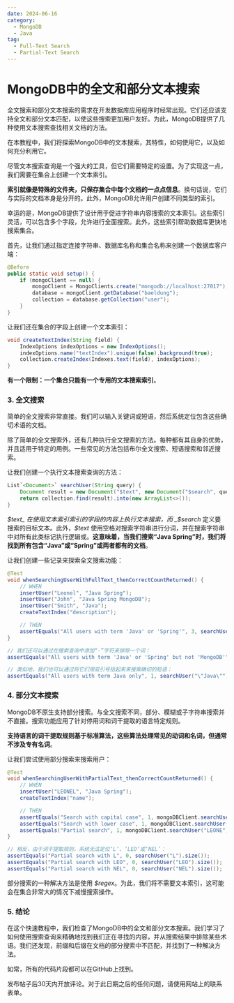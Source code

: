 ```yaml
---
date: 2024-06-16
category:
  - MongoDB
  - Java
tag:
  - Full-Text Search
  - Partial-Text Search
---
```

# MongoDB中的全文和部分文本搜索

全文搜索和部分文本搜索的需求在开发数据库应用程序时经常出现。它们还应该支持全文和部分文本匹配，以使这些搜索更加用户友好。为此，MongoDB提供了几种使用文本搜索查找相关文档的方法。

在本教程中，我们将探索MongoDB中的文本搜索，其特性，如何使用它，以及如何充分利用它。

尽管文本搜索查询是一个强大的工具，但它们需要特定的设置。为了实现这一点，我们需要在集合上创建一个文本索引。

**索引就像是特殊的文件夹，只保存集合中每个文档的一点点信息**。换句话说，它们与实际的文档本身是分开的。此外，MongoDB允许用户创建不同类型的索引。

幸运的是，MongoDB提供了设计用于促进字符串内容搜索的文本索引。这些索引灵活，可以包含多个字段，允许进行全面搜索。此外，这些索引帮助数据库更快地搜索集合。

首先，让我们通过指定连接字符串、数据库名称和集合名称来创建一个数据库客户端：

```java
@Before
public static void setup() {
    if (mongoClient == null) {
        mongoClient = MongoClients.create("mongodb://localhost:27017");
        database = mongoClient.getDatabase("baeldung");
        collection = database.getCollection("user");
    }
}
```

让我们还在集合的字段上创建一个文本索引：

```java
void createTextIndex(String field) {
    IndexOptions indexOptions = new IndexOptions();
    indexOptions.name("textIndex").unique(false).background(true);
    collection.createIndex(Indexes.text(field), indexOptions);
}
```

**有一个限制：一个集合只能有一个专用的文本搜索索引**。

### 3. 全文搜索

简单的全文搜索非常直接。我们可以输入关键词或短语，然后系统定位包含这些确切术语的文档。

除了简单的全文搜索外，还有几种执行全文搜索的方法。每种都有其自身的优势，并且适用于特定的用例。一些常见的方法包括布尔全文搜索、短语搜索和邻近搜索。

让我们创建一个执行文本搜索查询的方法：

```java
List`<Document>` searchUser(String query) {
    Document result = new Document("$text", new Document("$search", query));
    return collection.find(result).into(new ArrayList<>());
}
```

_$text_ 在使用文本索引索引的字段的内容上执行文本搜索，而 _$search_ 定义要搜索的目标文本。此外，_$text_ 使用空格对搜索字符串进行分词，并在搜索字符串中对所有此类标记执行逻辑或。**这意味着，当我们搜索“Java Spring”时，我们将找到所有包含“Java”或“Spring”或两者都有的文档**。

让我们创建一些记录来探索全文搜索功能：

```java
@Test
void whenSearchingUserWithFullText_thenCorrectCountReturned() {
    // WHEN
    insertUser("Leonel", "Java Spring");
    insertUser("John", "Java Spring MongoDB");
    insertUser("Smith", "Java");
    createTextIndex("description");

    // THEN
    assertEquals("All users with term 'Java' or 'Spring'", 3, searchUser("Java Spring").size());
}

// 我们还可以通过在搜索查询中添加“-”字符来排除一个词：
assertEquals("All users with term 'Java' or 'Spring' but not 'MongoDB'", 2, searchUser("Java Spring -MongoDB").size());

// 类似地，我们也可以通过将它们用双引号括起来来搜索确切的短语：
assertEquals("All users with term Java only", 1, searchUser("\"Java\"").size());
```

### 4. 部分文本搜索

MongoDB不原生支持部分搜索。与全文搜索不同，部分、模糊或子字符串搜索并不直接。搜索功能应用了针对停用词和词干提取的语言特定规则。

**支持语言的词干提取规则基于标准算法，这些算法处理常见的动词和名词，但通常不涉及专有名词**。

让我们尝试使用部分搜索来搜索用户：

```java
@Test
void whenSearchingUserWithPartialText_thenCorrectCountReturned() {
    // WHEN
    insertUser("LEONEL", "Java Spring");
    createTextIndex("name");

    // THEN
    assertEquals("Search with capital case", 1, mongoDBClient.searchUser("LEONEL").size());
    assertEquals("Search with lower case", 1, mongoDBClient.searchUser("leonel").size());
    assertEquals("Partial search", 1, mongoDBClient.searchUser("LEONE").size());
}

// 相反，由于词干提取规则，系统无法定位‘L’、‘LEO’或‘NEL’：
assertEquals("Partial search with L", 0, searchUser("L").size());
assertEquals("Partial search with LEO", 0, searchUser("LEO").size());
assertEquals("Partial search with NEL", 0, searchUser("NEL").size());
```

部分搜索的一种解决方法是使用 _$regex_。为此，我们将不需要文本索引，这可能会在集合非常大的情况下减慢搜索操作。

### 5. 结论

在这个快速教程中，我们检查了MongoDB中的全文和部分文本搜索。我们学习了如何使用搜索查询来精确地找到我们正在寻找的内容，并从搜索结果中排除某些术语。我们还发现，前缀和后缀在文档的部分搜索中不匹配，并找到了一种解决方法。

如常，所有的代码片段都可以在GitHub上找到。

发布帖子后30天内开放评论。对于此日期之后的任何问题，请使用网站上的联系表单。